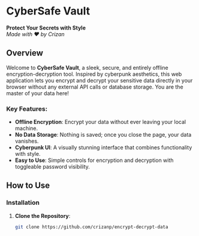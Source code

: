 # CyberSafe Vault

**Protect Your Secrets with Style**  
*Made with ❤️ by Crizan*

## Overview

Welcome to **CyberSafe Vault**, a sleek, secure, and entirely offline encryption-decryption tool. Inspired by cyberpunk aesthetics, this web application lets you encrypt and decrypt your sensitive data directly in your browser without any external API calls or database storage. You are the master of your data here!

### Key Features:
- **Offline Encryption**: Encrypt your data without ever leaving your local machine.
- **No Data Storage**: Nothing is saved; once you close the page, your data vanishes.
- **Cyberpunk UI**: A visually stunning interface that combines functionality with style.
- **Easy to Use**: Simple controls for encryption and decryption with toggleable password visibility.

## How to Use

### Installation

1. **Clone the Repository**:
   ```bash
   git clone https://github.com/crizanp/encrypt-decrypt-data
